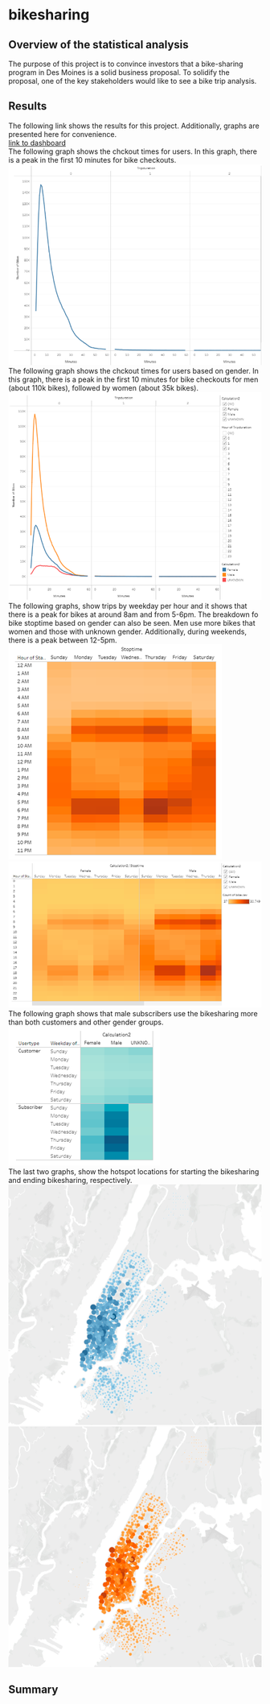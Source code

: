 # bikesharing
## Overview of the statistical analysis
The purpose of this project is to convince investors that a bike-sharing program in Des Moines is a solid business proposal. To solidify the proposal, one of the key stakeholders would like to see a bike trip analysis.
## Results
The following link shows the results for this project. Additionally, graphs are presented here for convenience.  
[link to dashboard](https://public.tableau.com/app/profile/mahtab6487/viz/Bikesharing_16324278188960/Story1?publish=yes)  
The following graph shows the chckout times for users. In this graph, there is a peak in the first 10 minutes for bike checkouts. 
![img1](https://github.com/amirimah/bikesharing/blob/main/checkout_times_for_users.png?raw=true)  
The following graph shows the chckout times for users based on gender. In this graph, there is a peak in the first 10 minutes for bike checkouts for men (about 110k bikes), followed by women (about 35k bikes).     
![img2](https://github.com/amirimah/bikesharing/blob/main/checkout_times_by_gender.png?raw=true)  
The following graphs, show trips by weekday per hour and it shows that there is a peak for bikes at around 8am and from 5-6pm. The breakdown fo bike stoptime based on gender can also be seen. Men use more bikes that women and those with unknown gender. Additionally, during weekends, there is a peak between 12-5pm.  
![img3](https://github.com/amirimah/bikesharing/blob/main/Trips_by_weekday_per_hour.png?raw=true)   
![img4](https://github.com/amirimah/bikesharing/blob/main/Trips_by_gender.png?raw=true)  
The following graph shows that male subscribers use the bikesharing more than both customers and other gender groups.  
![img5](https://github.com/amirimah/bikesharing/blob/main/User_trips_by_gender.png?raw=true)   
The last two graphs, show the hotspot locations for starting the bikesharing and ending bikesharing, respectively.  
![img6](https://github.com/amirimah/bikesharing/blob/main/top_starting_locations.png?raw=true) 
![img7](https://github.com/amirimah/bikesharing/blob/main/top_ending_locations.png?raw=true)  
## Summary 
